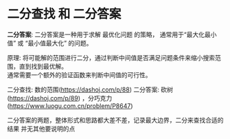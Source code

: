 # 二分查找 和 二分答案
**二分答案**: 二分答案是一种用于求解 最优化问题 的策略， 通常用于“最大化最小值” 或 “最小值最大化” 的问题。

原理: 将可能解的范围进行二分，通过判断中间值是否满足问题条件来缩小搜索范围，直到找到最优解。<br>通常需要一个额外的验证函数来判断中间值的可行性。

二分查找: 数的范围(https://dashoj.com/p/88)
二分答案: 砍树(https://dashoj.com/p/89) ，分巧克力(https://www.luogu.com.cn/problem/P8647) 

二分答案的两题，整体形式和思路都大差不差，记录最大边界，二分来查找合适的结果
并无其他要说明的点